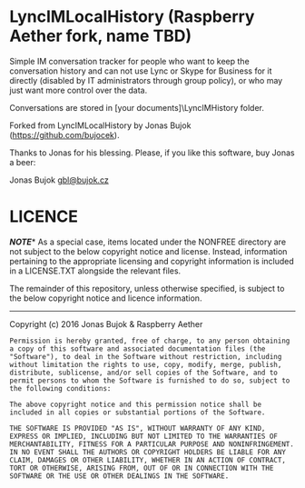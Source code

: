 LyncIMLocalHistory (Raspberry Aether fork, name TBD)
===========================
Simple IM conversation tracker for people who want to keep the conversation 
history and can not use Lync or Skype for Business for it directly (disabled by IT administrators through group policy), or who may just want more control over the data.

Conversations are stored in [your documents]\LyncIMHistory folder.

Forked from LyncIMLocalHistory by Jonas Bujok (https://github.com/bujocek).

Thanks to Jonas for his blessing. Please, if you like this software, buy Jonas a beer:

Jonas Bujok
gbl@bujok.cz


LICENCE
=======
*************************************NOTE**************************************
As a special case, items located under the NONFREE directory are not subject to
the below copyright notice and license. Instead, information pertaining to the
appropriate licensing and copyright information is included in a LICENSE.TXT
alongside the relevant files.

The remainder of this repository, unless otherwise specified, is subject to 
the below copyright notice and licence information.
*******************************************************************************

Copyright (c) 2016 Jonas Bujok & Raspberry Aether

    Permission is hereby granted, free of charge, to any person obtaining a copy of this software and associated documentation files (the "Software"), to deal in the Software without restriction, including without limitation the rights to use, copy, modify, merge, publish, distribute, sublicense, and/or sell copies of the Software, and to permit persons to whom the Software is furnished to do so, subject to the following conditions:

    The above copyright notice and this permission notice shall be included in all copies or substantial portions of the Software.

    THE SOFTWARE IS PROVIDED "AS IS", WITHOUT WARRANTY OF ANY KIND, EXPRESS OR IMPLIED, INCLUDING BUT NOT LIMITED TO THE WARRANTIES OF MERCHANTABILITY, FITNESS FOR A PARTICULAR PURPOSE AND NONINFRINGEMENT. IN NO EVENT SHALL THE AUTHORS OR COPYRIGHT HOLDERS BE LIABLE FOR ANY CLAIM, DAMAGES OR OTHER LIABILITY, WHETHER IN AN ACTION OF CONTRACT, TORT OR OTHERWISE, ARISING FROM, OUT OF OR IN CONNECTION WITH THE SOFTWARE OR THE USE OR OTHER DEALINGS IN THE SOFTWARE.